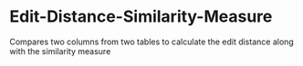 # Edit-Distance-Similarity-Measure
Compares two columns from two tables to calculate the edit distance along with the similarity measure
